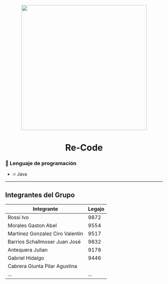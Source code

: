 <div id="header" align="center">
    <img src="https://media.giphy.com/media/2IudUHdI075HL02Pkk/giphy.gif" width="400"/ autoplay>
    <br>
    <h1 align="center">
        Re-Code
    </h1>
</div>

### :page_with_curl: Lenguaje de programación

- :fire: Java

---

## Integrantes del Grupo

| Integrante | Legajo |
|------------|--------|
| Rossi Ivo | 9872 |
| Morales Gaston Abel | 9554|
| Martinez Gonzalez	Ciro Valentin | 9517 |
| Barrios Schallmoser	Juan José	| 9832 |
| Antequera Julian	| 9178 |
| Gabriel Hidalgo | 9446 |
| Cabrera Giunta Pilar Agustina |  |
| ... | ... |
